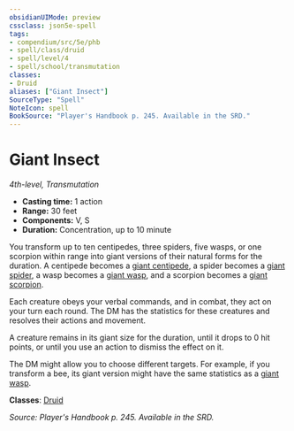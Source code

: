 ```yaml
---
obsidianUIMode: preview
cssclass: json5e-spell
tags:
- compendium/src/5e/phb
- spell/class/druid
- spell/level/4
- spell/school/transmutation
classes:
- Druid
aliases: ["Giant Insect"]
SourceType: "Spell"
NoteIcon: spell
BookSource: "Player's Handbook p. 245. Available in the SRD."
---
```

# Giant Insect
*4th-level, Transmutation*  

- **Casting time:** 1 action
- **Range:** 30 feet
- **Components:** V, S
- **Duration:** Concentration, up to 10 minute

You transform up to ten centipedes, three spiders, five wasps, or one scorpion within range into giant versions of their natural forms for the duration. A centipede becomes a [giant centipede](/2-Mechanics/CLI/bestiary/beast/giant-centipede.md), a spider becomes a [giant spider](/2-Mechanics/CLI/bestiary/beast/giant-spider.md), a wasp becomes a [giant wasp](/2-Mechanics/CLI/bestiary/beast/giant-wasp.md), and a scorpion becomes a [giant scorpion](/2-Mechanics/CLI/bestiary/beast/giant-scorpion.md).

Each creature obeys your verbal commands, and in combat, they act on your turn each round. The DM has the statistics for these creatures and resolves their actions and movement.

A creature remains in its giant size for the duration, until it drops to 0 hit points, or until you use an action to dismiss the effect on it.

The DM might allow you to choose different targets. For example, if you transform a bee, its giant version might have the same statistics as a [giant wasp](/2-Mechanics/CLI/bestiary/beast/giant-wasp.md).

**Classes**: [Druid](/2-Mechanics/CLI/classes/druid.md)

*Source: Player's Handbook p. 245. Available in the SRD.*